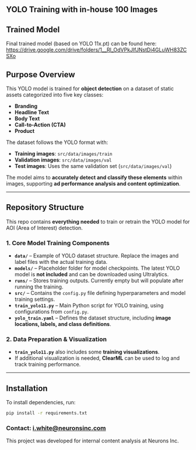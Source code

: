 ﻿## YOLO Training with in-house 100 Images

## Trained Model
Final trained model (based on YOLO 11x.pt) can be found here:
https://drive.google.com/drive/folders/1__Rl_OdVPkJlfJNstDi4GLuWH83ZCSXo

## Purpose Overview  
This YOLO model is trained for **object detection** on a dataset of static assets categorized into five key classes:  
- **Branding**  
- **Headline Text**  
- **Body Text**  
- **Call-to-Action (CTA)**  
- **Product**  

The dataset follows the YOLO format with:  
- **Training images**: `src/data/images/train`  
- **Validation images**: `src/data/images/val`  
- **Test images**: Uses the same validation set (`src/data/images/val`)  

The model aims to **accurately detect and classify these elements** within images, supporting **ad performance analysis and content optimization**.

---

## Repository Structure  
This repo contains **everything needed** to train or retrain the YOLO model for AOI (Area of Interest) detection.

### 1. Core Model Training Components  
- **`data/`** – Example of YOLO dataset structure. Replace the images and label files with the actual training data.  
- **`models/`** – Placeholder folder for model checkpoints. The latest YOLO model is **not included** and can be downloaded using Ultralytics.  
- **`runs/`** – Stores training outputs. Currently empty but will populate after running the training.  
- **`src/`** – Contains the `config.py` file defining hyperparameters and model training settings.  
- **`train_yolo11.py`** – Main Python script for YOLO training, using configurations from `config.py`.  
- **`yolo_train.yaml`** – Defines the dataset structure, including **image locations, labels, and class definitions**.  

### 2. Data Preparation & Visualization  
- **`train_yolo11.py`** also includes some **training visualizations**.  
- If additional visualization is needed, **ClearML** can be used to log and track training performance.  

---

## Installation  
To install dependencies, run:  

```bash
pip install -r requirements.txt
```

### Contact:  i.white@neuronsinc.com

This project was developed for internal content analysis at Neurons Inc.

